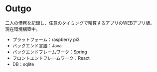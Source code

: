 # Outgo
二人の債務を記録し、任意のタイミングで精算するアプリのWEBアプリ版。<br>
現在環境構築中。
- プラットフォーム：raspberry pi3
- バックエンド言語：Java
- バックエンドフレームワーク：Spring
- フロントエンドフレームワーク：React
- DB：sqlite

